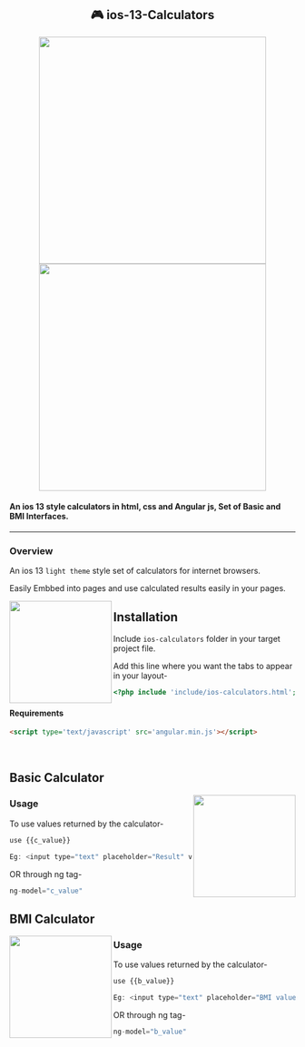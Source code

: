 <h2 align="center"> 🎮 ios-13-Calculators </h2>
<p align="center"><img src="https://github.com/vivekverma007/ios-13-Calculator/blob/master/preview/preview1.png" width="400" /> 
<img src="https://github.com/vivekverma007/ios-13-Calculator/blob/master/preview/preview2.png" width="400" /></p> 




<h4>An ios 13 style calculators in html, css and Angular js, Set of Basic and BMI Interfaces. </h4>

___
### Overview
 An ios 13 `light theme` style set of calculators for internet browsers. 
 
 Easily Embbed into pages and use calculated results easily in your pages.
 
 

<img align="left" src="https://github.com/vivekverma007/ios-13-Calculator/blob/master/preview/anim_tabs.gif" width="180" /> 

 <p>
 
 ## Installation
 
 Include `ios-calculators` folder in your target project file.
 
 Add this line where you want the tabs to appear in your layout-

```php
<?php include 'include/ios-calculators.html';?>
```

#### Requirements

```html
<script type='text/javascript' src='angular.min.js'></script>

```
​
​
​
​
</p>  

## Basic Calculator

<img align="right" src="https://github.com/vivekverma007/ios-13-Calculator/blob/master/preview/anim_basic.gif" width="180" />

### Usage
To use values returned by the calculator-
```js
use {{c_value}}

Eg: <input type="text" placeholder="Result" value="{{c_value}}"/>
```
OR through ng tag-
```js
ng-model="c_value"
```


## BMI Calculator

<img align="left" src="https://github.com/vivekverma007/ios-13-Calculator/blob/master/preview/anim_bmi.gif" width="180" />

### Usage
To use values returned by the calculator-
```js
use {{b_value}}

Eg: <input type="text" placeholder="BMI value" value="{{b_value}}"/>
```
OR through ng tag-
```js
ng-model="b_value"
```
